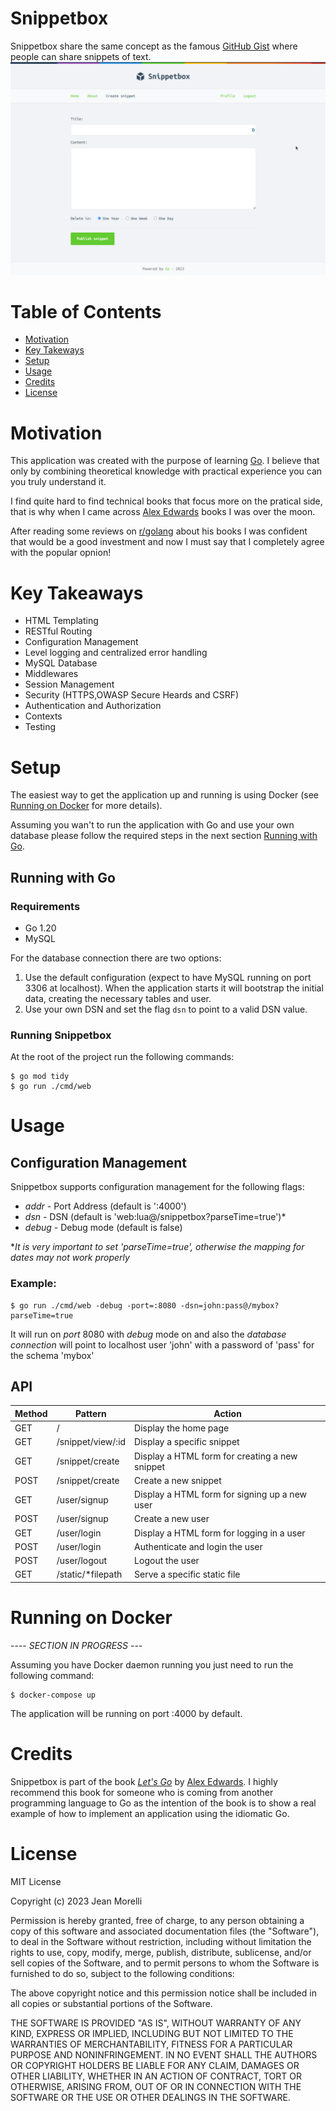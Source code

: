 # Snippetbox

Snippetbox share the same concept as the famous [GitHub Gist](https://gist.github.com/) where people can share snippets of text.
<img src="ui/static/img/create-snippet.png">

# Table of Contents
* [Motivation](#motivation)
* [Key Takeways](#key-takeaways)
* [Setup](#setup)
* [Usage](#usage)
* [Credits](#credits)
* [License](#license)

# Motivation
This application was created with the purpose of learning [Go](https://go.dev/). I believe that only by combining theoretical knowledge with practical experience you can you truly understand it. 

I find quite hard to find technical books that focus more on the pratical side, that is why when I came across [Alex Edwards](https://www.alexedwards.net/) books I was over the moon. 

After reading some reviews on [r/golang](https://www.reddit.com/r/golang/) about his books I was confident that would be a good investment and now I must say that I completely agree with the popular opnion!

# Key Takeaways
* HTML Templating
* RESTful Routing
* Configuration Management
* Level logging and centralized error handling
* MySQL Database
* Middlewares
* Session Management
* Security (HTTPS,OWASP Secure Heards and CSRF)
* Authentication and Authorization
* Contexts
* Testing


# Setup
The easiest way to get the application up and running is using Docker (see [Running on Docker](#running-on-docker)  for more details). 

Assuming you wan't to run the application with Go and use your own database please follow the required steps in the next section [Running with Go](#running-with-go).

## Running with Go
### Requirements
* Go 1.20
* MySQL

For the database connection there are two options:
1. Use the default configuration (expect to have MySQL running on port 3306 at localhost). When the application starts it will bootstrap the initial data, creating the necessary tables and user.
2. Use your own DSN and set the flag `dsn` to point to a valid DSN value.

### Running Snippetbox
At the root of the project run the following commands:
```
$ go mod tidy
$ go run ./cmd/web
```
# Usage
## Configuration Management
Snippetbox supports configuration management for the following flags:
* _addr_ - Port Address (default is ':4000')
* _dsn_ - DSN (default is 'web:lua@/snippetbox?parseTime=true')*
* _debug_ - Debug mode (default is false)

*_It is very important to set 'parseTime=true', otherwise the mapping for dates may not work properly_
### Example:
```
$ go run ./cmd/web -debug -port=:8080 -dsn=john:pass@/mybox?parseTime=true
```
 It will run on _port_ 8080 with _debug_ mode on and also the _database connection_ will point to  localhost user 'john' with a password of 'pass' for the schema 'mybox'

## API
<table>
<thead>
<tr>
<th>Method</th>
<th>Pattern</th>
<th>Action</th>
</tr>
</thead>

<tbody>
<tr>
<td>GET</td>
<td>/</td>
<td>Display the home page</td>
</tr>

<tr>
<td>GET</td>
<td><span>/snippet/view/:id</span></td>
<td>Display a specific snippet</td>
</tr>

<tr>
<td>GET</td>
<td>/snippet/create</td>
<td>Display a HTML form for creating a new snippet</td>
</tr>

<tr>
<td>POST</td>
<td>/snippet/create</td>
<td>Create a new snippet</td>
</tr>

<tr>
<td>GET</td>
<td>/user/signup</td>
<td>Display a HTML form for signing up a new user</td>
</tr>

<tr>
<td>POST</td>
<td>/user/signup</td>
<td>Create a new user</td>
</tr>

<tr>
<td>GET</td>
<td>/user/login</td>
<td>Display a HTML form for logging in a user</td>
</tr>

<tr>
<td>POST</td>
<td>/user/login</td>
<td>Authenticate and login the user</td>
</tr>

<tr>
<td>POST</td>
<td>/user/logout</td>
<td>Logout the user</td>
</tr>

<tr>
<td>GET</td>
<td>/static/*filepath</td>
<td>Serve a specific static file</td>
</tr>
</tbody>
</table>


# Running on Docker
---- _SECTION IN PROGRESS_ ---

Assuming you have Docker daemon running you just need to run the following command:
```
$ docker-compose up
```
The application will be running on port :4000 by default.

# Credits
Snippetbox is part of the book [_Let's Go_](https://lets-go.alexedwards.net/) by [Alex Edwards](https://www.alexedwards.net/). I highly recommend this book for someone who is coming from another programming language to Go as the intention of the book is to show a real example of how to implement an application using the idiomatic Go.

# License
MIT License

Copyright (c) 2023 Jean Morelli

Permission is hereby granted, free of charge, to any person obtaining a copy
of this software and associated documentation files (the "Software"), to deal
in the Software without restriction, including without limitation the rights
to use, copy, modify, merge, publish, distribute, sublicense, and/or sell
copies of the Software, and to permit persons to whom the Software is
furnished to do so, subject to the following conditions:

The above copyright notice and this permission notice shall be included in all
copies or substantial portions of the Software.

THE SOFTWARE IS PROVIDED "AS IS", WITHOUT WARRANTY OF ANY KIND, EXPRESS OR
IMPLIED, INCLUDING BUT NOT LIMITED TO THE WARRANTIES OF MERCHANTABILITY,
FITNESS FOR A PARTICULAR PURPOSE AND NONINFRINGEMENT. IN NO EVENT SHALL THE
AUTHORS OR COPYRIGHT HOLDERS BE LIABLE FOR ANY CLAIM, DAMAGES OR OTHER
LIABILITY, WHETHER IN AN ACTION OF CONTRACT, TORT OR OTHERWISE, ARISING FROM,
OUT OF OR IN CONNECTION WITH THE SOFTWARE OR THE USE OR OTHER DEALINGS IN THE
SOFTWARE.